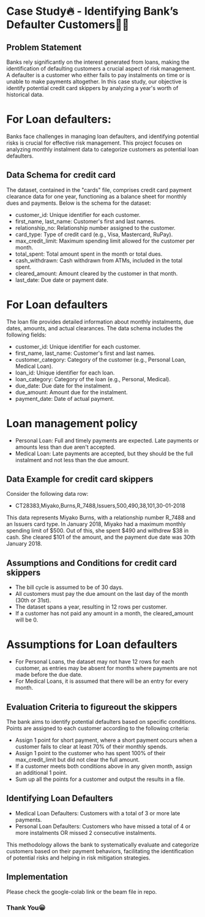 # Case Study🔥 - Identifying Bank’s Defaulter Customers🏦🏧

## Problem Statement
Banks rely significantly on the interest generated from loans, making the identification of defaulting customers a crucial aspect of risk management. A defaulter is a customer who either fails to pay instalments on time or is unable to make payments altogether. In this case study, our objective is identify potential credit card skippers by analyzing a year's worth of historical data.

# For Loan defaulters:
Banks face challenges in managing loan defaulters, and identifying potential risks is crucial for effective risk management. This project focuses on analyzing monthly instalment data to categorize customers as potential loan defaulters.



## Data Schema for credit card 
The dataset, contained in the "cards" file, comprises credit card payment clearance data for one year, functioning as a balance sheet for monthly dues and payments. Below is the schema for the dataset:

* customer_id: Unique identifier for each customer.
* first_name, last_name: Customer's first and last names.
* relationship_no: Relationship number assigned to the customer.
* card_type: Type of credit card (e.g., Visa, Mastercard, RuPay).
* max_credit_limit: Maximum spending limit allowed for the customer per month.
* total_spent: Total amount spent in the month or total dues.
* cash_withdrawn: Cash withdrawn from ATMs, included in the total spent.
* cleared_amount: Amount cleared by the customer in that month.
* last_date: Due date or payment date.


# For Loan defaulters
The loan file provides detailed information about monthly instalments, due dates, amounts, and actual clearances. The data schema includes the following fields:

* customer_id: Unique identifier for each customer.
* first_name, last_name: Customer's first and last names.
* customer_category: Category of the customer (e.g., Personal Loan, Medical Loan).
* loan_id: Unique identifier for each loan.
* loan_category: Category of the loan (e.g., Personal, Medical).
* due_date: Due date for the instalment.
* due_amount: Amount due for the instalment.
* payment_date: Date of actual payment.


# Loan management policy 
* Personal Loan: Full and timely payments are expected. Late payments or amounts less than due aren't accepted.
* Medical Loan: Late payments are accepted, but they should be the full instalment and not less than the due amount.



## Data Example for credit card skippers

Consider the following data row:
* CT28383,Miyako,Burns,R_7488,Issuers,500,490,38,101,30-01-2018

This data represents Miyako Burns, with a relationship number R_7488 and an Issuers card type. In January 2018, Miyako had a maximum monthly spending limit of $500. Out of this, she spent $490 and withdrew $38 in cash. She cleared $101 of the amount, and the payment due date was 30th January 2018.


## Assumptions and Conditions for credit card skippers

* The bill cycle is assumed to be of 30 days.
* All customers must pay the due amount on the last day of the month (30th or 31st).
* The dataset spans a year, resulting in 12 rows per customer.
* If a customer has not paid any amount in a month, the cleared_amount will be 0.


# Assumptions for Loan defaulters
* For Personal Loans, the dataset may not have 12 rows for each customer, as entries may be absent for months where payments are not made before the due date.
* For Medical Loans, it is assumed that there will be an entry for every month.

## Evaluation Criteria to figureout the skippers
The bank aims to identify potential defaulters based on specific conditions. Points are assigned to each customer according to the following criteria:

* Assign 1 point for short payment, where a short payment occurs when a customer fails to clear at least 70% of their monthly spends.
* Assign 1 point to the customer who has spent 100% of their max_credit_limit but did not clear the full amount.
* If a customer meets both conditions above in any given month, assign an additional 1 point.
* Sum up all the points for a customer and output the results in a file.


## Identifying Loan Defaulters
* Medical Loan Defaulters: Customers with a total of 3 or more late payments.
* Personal Loan Defaulters: Customers who have missed a total of 4 or more instalments OR missed 2 consecutive instalments.



This methodology allows the bank to systematically evaluate and categorize customers based on their payment behaviors, facilitating the identification of potential risks and helping in risk mitigation strategies.

## Implementation
Please check the google-colab link or the beam file in repo. 


### Thank You😀
